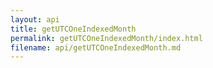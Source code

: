 ```yaml
---
layout: api
title: getUTCOneIndexedMonth
permalink: getUTCOneIndexedMonth/index.html
filename: api/getUTCOneIndexedMonth.md
---
```

